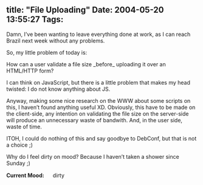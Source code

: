 title: "File Uploading"
Date: 2004-05-20 13:55:27
Tags: 
---
<p>Damn, I&#8217;ve been wanting to leave everything done at work, as I can reach Brazil next week without any problems.</p>

<p>So, my little problem of today is:</p>

<p>How can a user validate a file size _before_ uploading it over an HTML/HTTP form?</p>

<p>I can think on JavaScript, but there is a little problem that makes my head twisted: I do not know anything about JS.</p>

<p>Anyway, making some nice research on the WWW about some scripts on this, I haven&#8217;t found anything useful XD. Obviously, this have to be made on the client-side, any intention on validating the file size on the server-side will produce an unnecessary waste of bandwith. And, in the user side, waste of time.</p>

<p>ITOH, I could do nothing of this and say goodbye to DebConf, but that is not a choice ;)</p>

<p>Why do I feel dirty on mood? Because I haven&#8217;t taken a shower since Sunday ;)</p>

<p><strong>Current Mood:</strong> <img width="15" height="15" src="http://stat.livejournal.com/img/mood/growf/smileys/dirty.gif"/> dirty</p>
